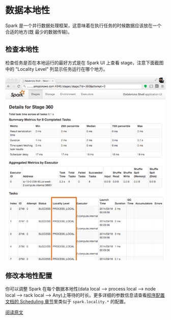 # 数据本地性

Spark 是一个并行数据处理框架，这意味着在执行任务的时候数据应该放在一个合适的地方(既 最少的数据传输)。

## 检查本地性

检查任务是否在本地运行的最好方式是在 Spark UI 上查看 stage，注意下面截图中的 "Locality Level" 列显示任务运行在哪个地方。

![](../images/locality.png)

## 修改本地性配置

你可以调整 Spark 在每个数据本地性(data local --> process local --> node local --> rack local --> Any)上等待的时长。更多详细的参数信息请查看[程序配置文档的 Scheduling 章节](http://spark.apache.org/docs/latest/configuration.html#scheduling)里类似于 `spark.locality.*` 的配置。

[阅读原文](http://databricks.gitbooks.io/databricks-spark-knowledge-base/content/performance_optimization/data_locality.html)